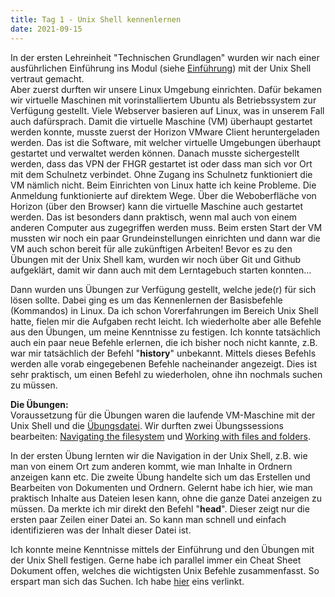 ```yaml
---
title: Tag 1 - Unix Shell kennenlernen
date: 2021-09-15
---
```


In der ersten Lehreinheit "Technischen Grundlagen" wurden wir nach einer ausführlichen Einführung ins Modul (siehe <a href="https://ckfhgr.github.io/bain-lerntagebuch/2021/09/15/einfuehrung.html">Einführung</a>)  mit der Unix Shell vertraut gemacht. <br>
Aber zuerst durften wir unsere Linux Umgebung einrichten. Dafür bekamen wir virtuelle Maschinen mit vorinstalliertem Ubuntu als Betriebssystem zur Verfügung gestellt. Viele Webserver basieren auf Linux, was in unserem Fall auch dafürsprach. Damit die virtuelle Maschine (VM) überhaupt gestartet werden konnte, musste zuerst der Horizon VMware Client heruntergeladen werden. Das ist die Software, mit welcher virtuelle Umgebungen überhaupt gestartet und verwaltet werden können. Danach musste sichergestellt werden, dass das VPN der FHGR gestartet ist oder dass man sich vor Ort mit dem Schulnetz verbindet. Ohne Zugang ins Schulnetz funktioniert die VM nämlich nicht. Beim Einrichten von Linux hatte ich keine Probleme. Die Anmeldung funktionierte auf direktem Wege. Über die Weboberfläche von Horizon (über den Browser) kann die virtuelle Maschine auch gestartet werden. Das ist besonders dann praktisch, wenn mal auch von einem anderen Computer aus zugegriffen werden muss. Beim ersten Start der VM mussten wir noch ein paar Grundeinstellungen einrichten und dann war die VM auch schon bereit für alle zukünftigen Arbeiten! Bevor es zu den Übungen mit der Unix Shell kam, wurden wir noch über Git und Github aufgeklärt, damit wir dann auch mit dem Lerntagebuch starten konnten…


Dann wurden uns Übungen zur Verfügung gestellt, welche jede(r) für sich lösen sollte. Dabei ging es um das Kennenlernen der Basisbefehle (Kommandos) in Linux. Da ich schon Vorerfahrungen im Bereich Unix Shell hatte, fielen mir die Aufgaben recht leicht. Ich wiederholte aber alle Befehle aus den Übungen, um meine Kenntnisse zu festigen. Ich konnte tatsächlich auch ein paar neue Befehle erlernen, die ich bisher noch nicht kannte, z.B. war mir tatsächlich der Befehl "**history**" unbekannt. Mittels dieses Befehls werden alle vorab eingegebenen Befehle nacheinander angezeigt. Dies ist sehr praktisch, um einen Befehl zu wiederholen, ohne ihn nochmals suchen zu müssen.

**Die Übungen:** <br>
Voraussetzung für die Übungen waren die laufende VM-Maschine mit der Unix Shell und die <a href="https://librarycarpentry.org/lc-shell/data/shell-lesson.zip">Übungsdatei</a>.
Wir durften zwei Übungssessions bearbeiten: <a href="https://librarycarpentry.org/lc-shell/02-navigating-the-filesystem/index.html">Navigating the filesystem</a> und <a href="https://librarycarpentry.org/lc-shell/03-working-with-files-and-folders/index.html">Working with files and folders</a>.

In der ersten Übung lernten wir die Navigation in der Unix Shell, z.B. wie man von einem Ort zum anderen kommt, wie man Inhalte in Ordnern anzeigen kann etc.
Die zweite Übung handelte sich um das Erstellen und Bearbeiten von Dokumenten und Ordnern. Gelernt habe ich hier, wie man praktisch Inhalte aus Dateien lesen kann, ohne die ganze Datei anzeigen zu müssen. Da merkte ich mir direkt den Befehl "**head**". Dieser zeigt nur die ersten paar Zeilen einer Datei an. So kann man schnell und einfach identifizieren was der Inhalt dieser Datei ist.


Ich konnte meine Kenntnisse mittels der Einführung und den Übungen mit der Unix Shell festigen. Gerne habe ich parallel immer ein Cheat Sheet Dokument offen, welches die wichtigsten Unix Befehle zusammenfasst. So erspart man sich das Suchen. Ich habe <a href="https://cheatography.com/davechild/cheat-sheets/linux-command-line/pdf">hier</a> eins verlinkt.
